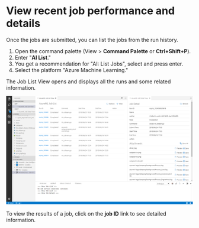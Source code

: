# View recent job performance and details
Once the jobs are submitted, you can list the jobs from the run history.

1. Open the command palette (View > **Command Palette** or **Ctrl+Shift+P**).
2. Enter "**AI List**."
3. You get a recommendation for "AI: List Jobs", select and press enter.
4. Select the platform "Azure Machine Learning."

The Job List View opens and displays all the runs and some related information.

![Job View](media/JobView.png)

To view the results of a job, click on the **job ID** link to see detailed information. 